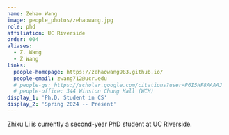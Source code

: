 ```yaml
---
name: Zehao Wang
image: people_photos/zehaowang.jpg
role: phd
affiliation: UC Riverside
order: 004
aliases:
  - Z. Wang
  - Z Wang
links:
  people-homepage: https://zehaowang983.github.io/
  people-email: zwang712@ucr.edu
  # people-gs: https://scholar.google.com/citations?user=P6I5HF8AAAAJ
  # people-office: 344 Winston Chung Hall (WCH)
display_1: 'Ph.D. Student in CS'
display_2: 'Spring 2024 -- Present'
---
```


Zhixu Li is currently a second-year PhD student at UC Riverside.